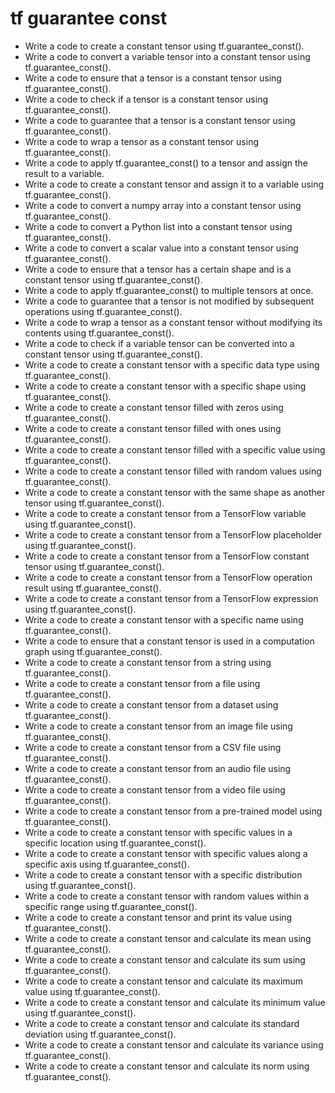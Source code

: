 # tf guarantee const

- Write a code to create a constant tensor using tf.guarantee_const().
- Write a code to convert a variable tensor into a constant tensor using tf.guarantee_const().
- Write a code to ensure that a tensor is a constant tensor using tf.guarantee_const().
- Write a code to check if a tensor is a constant tensor using tf.guarantee_const().
- Write a code to guarantee that a tensor is a constant tensor using tf.guarantee_const().
- Write a code to wrap a tensor as a constant tensor using tf.guarantee_const().
- Write a code to apply tf.guarantee_const() to a tensor and assign the result to a variable.
- Write a code to create a constant tensor and assign it to a variable using tf.guarantee_const().
- Write a code to convert a numpy array into a constant tensor using tf.guarantee_const().
- Write a code to convert a Python list into a constant tensor using tf.guarantee_const().
- Write a code to convert a scalar value into a constant tensor using tf.guarantee_const().
- Write a code to ensure that a tensor has a certain shape and is a constant tensor using tf.guarantee_const().
- Write a code to apply tf.guarantee_const() to multiple tensors at once.
- Write a code to guarantee that a tensor is not modified by subsequent operations using tf.guarantee_const().
- Write a code to wrap a tensor as a constant tensor without modifying its contents using tf.guarantee_const().
- Write a code to check if a variable tensor can be converted into a constant tensor using tf.guarantee_const().
- Write a code to create a constant tensor with a specific data type using tf.guarantee_const().
- Write a code to create a constant tensor with a specific shape using tf.guarantee_const().
- Write a code to create a constant tensor filled with zeros using tf.guarantee_const().
- Write a code to create a constant tensor filled with ones using tf.guarantee_const().
- Write a code to create a constant tensor filled with a specific value using tf.guarantee_const().
- Write a code to create a constant tensor filled with random values using tf.guarantee_const().
- Write a code to create a constant tensor with the same shape as another tensor using tf.guarantee_const().
- Write a code to create a constant tensor from a TensorFlow variable using tf.guarantee_const().
- Write a code to create a constant tensor from a TensorFlow placeholder using tf.guarantee_const().
- Write a code to create a constant tensor from a TensorFlow constant tensor using tf.guarantee_const().
- Write a code to create a constant tensor from a TensorFlow operation result using tf.guarantee_const().
- Write a code to create a constant tensor from a TensorFlow expression using tf.guarantee_const().
- Write a code to create a constant tensor with a specific name using tf.guarantee_const().
- Write a code to ensure that a constant tensor is used in a computation graph using tf.guarantee_const().
- Write a code to create a constant tensor from a string using tf.guarantee_const().
- Write a code to create a constant tensor from a file using tf.guarantee_const().
- Write a code to create a constant tensor from a dataset using tf.guarantee_const().
- Write a code to create a constant tensor from an image file using tf.guarantee_const().
- Write a code to create a constant tensor from a CSV file using tf.guarantee_const().
- Write a code to create a constant tensor from an audio file using tf.guarantee_const().
- Write a code to create a constant tensor from a video file using tf.guarantee_const().
- Write a code to create a constant tensor from a pre-trained model using tf.guarantee_const().
- Write a code to create a constant tensor with specific values in a specific location using tf.guarantee_const().
- Write a code to create a constant tensor with specific values along a specific axis using tf.guarantee_const().
- Write a code to create a constant tensor with a specific distribution using tf.guarantee_const().
- Write a code to create a constant tensor with random values within a specific range using tf.guarantee_const().
- Write a code to create a constant tensor and print its value using tf.guarantee_const().
- Write a code to create a constant tensor and calculate its mean using tf.guarantee_const().
- Write a code to create a constant tensor and calculate its sum using tf.guarantee_const().
- Write a code to create a constant tensor and calculate its maximum value using tf.guarantee_const().
- Write a code to create a constant tensor and calculate its minimum value using tf.guarantee_const().
- Write a code to create a constant tensor and calculate its standard deviation using tf.guarantee_const().
- Write a code to create a constant tensor and calculate its variance using tf.guarantee_const().
- Write a code to create a constant tensor and calculate its norm using tf.guarantee_const().